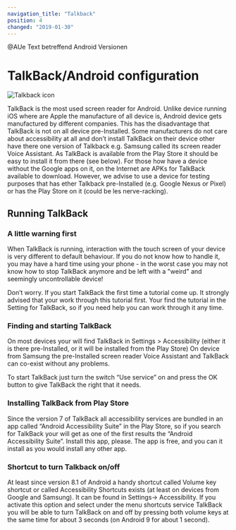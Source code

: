 ```yaml
---
navigation_title: "Talkback"
position: 4
changed: "2019-01-30"
---
```

@AUe Text betreffend Android Versionen
# TalkBack/Android configuration

![Talkback icon](_media/talkback-icon.png)

TalkBack is the most used screen reader for Android. Unlike device running iOS where are Apple the manufacture of all device is, Android device gets manufactured by different companies. This has the disadvantage that TalkBack is not on all device pre-Installed. Some manufacturers do not care about accessibility at all and don’t install TalkBack on their device other have there one version of Talkback e.g. Samsung called its screen reader Voice Assistant.  As TalkBack is available from the Play Store it should be easy to install it from there (see below).  For those how have a device without the Google apps on it, on the Internet are APKs for TalkBack available to download. However, we advise to use a device for testing purposes that has ether Talkback pre-Installed (e.g. Google Nexus or Pixel) or has the Play Store on it (could be les nerve-racking).

## Running TalkBack 

### A little warning first

When TalkBack is running, interaction with the touch screen of your device is very different to default behaviour. If you do not know how to handle it, you may have a hard time using your phone - in the worst case you may not know how to stop TalkBack anymore and be left with a "weird" and seemingly uncontrollable device!

Don’t worry. If you start TalkBack the first time a tutorial come up. It strongly advised that your work through this tutorial first. Your find the tutorial in the Setting for TalkBack, so if you need help you can work through it any time.

### Finding and starting TalkBack

On most devices your will find TalkBack in Settings > Accessibility (either it is there pre-Installed, or it will be installed from the Play Store) On device from Samsung the pre-Installed screen reader Voice Assistant and TalkBack can co-exist without any problems.

To start TalkBack just turn the switch “Use service” on and press the OK button to give TalkBack the right that it needs.

### Installing TalkBack from Play Store

Since the version 7 of TalkBack all accessibility services are bundled in an app called “Android Accessibility Suite” in the Play Store, so if you search for TalkBack your will get as one of the first results the “Android Accessibility Suite”. Install this app, please. The app is free, and you can it install as you would install any other app.

### Shortcut to turn Talkback on/off

At least since version 8.1 of Android a handy shortcut called Volume key shortcut or called Accessibility Shortcuts exists (at least on devices from Google and Samsung). It can be found in Settings-> Accessibility.  If you activate this option and select under the menu shortcuts service TalkBack you will be able to turn TalkBack on and off by pressing both volume keys at the same time for about 3 seconds (on Android 9 for about 1 second). 